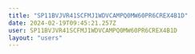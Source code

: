 ```yaml
---
title: "SP11BVJVR41SCFMJ1WDVCAMPQ0MW60PR6CREX4B1D"
date: 2024-02-19T09:45:21.257Z
user: SP11BVJVR41SCFMJ1WDVCAMPQ0MW60PR6CREX4B1D
layout: "users"
---
```

    